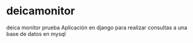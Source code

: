 # deicamonitor
deica monitor prueba
Aplicación en django para realizar consultas a una base de datos en mysql
